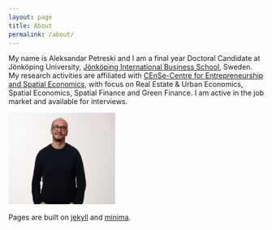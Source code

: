 ```yaml
---
layout: page
title: About
permalink: /about/
---
```


My name is Aleksandar Petreski and I am a final year Doctoral Candidate at Jönköping University, [Jönköping International Business School](https://ju.se/en/about-us/jonkoping-international-business-school.html), Sweden.
My research activities are affiliated with [CEnSe-Centre for Entrepreneurship and Spatial Economics](https://ju.se/center/cense.html), with focus on Real Estate & Urban Economics, Spatial Economics, Spatial Finance and Green Finance.
I am active in the job market and available for interviews.

<img src="https://github.com/petaleks/petaleksandar/blob/master/JU_STAFF_191211-20053.jpg" width="210" height="180" />
 

Pages are built on [jekyll](https://jekyllrb.com) and [minima](https://github.com/jekyll/minima).


